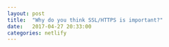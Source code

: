 ```yaml
---
layout: post
title:  "Why do you think SSL/HTTPS is important?"
date:   2017-04-27 20:33:00
categories: netlify
---
```

